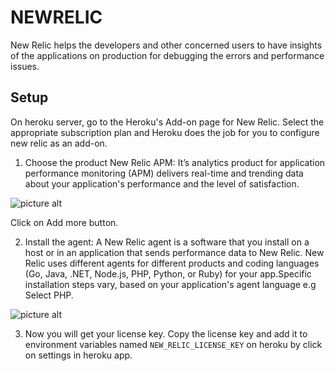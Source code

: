 # NEWRELIC
New Relic helps the developers and other concerned users to have insights of the applications on production for debugging the errors and performance issues.
## Setup
On heroku server, go to the Heroku's Add-on page for New Relic. Select the appropriate subscription plan and Heroku does the job for you to configure new relic as an add-on.

1. Choose the product New Relic APM: It’s analytics product for application performance monitoring (APM) delivers real-time and trending data about 
your application's performance and the level of satisfaction.

![picture alt](https://github.com/shivali-ucreate/chaos-monkey-dox/blob/master/img/newrelic-firstscreen.png "New relic first screen")

Click on Add more button.

2. Install the agent:  A New Relic agent is a software that you install on a host or in an application that sends performance data to New Relic. New Relic uses different agents for different products and coding languages (Go, Java, .NET, Node.js, PHP, Python, or Ruby) for your app.Specific installation steps vary, based on your application's agent language e.g Select PHP. 

![picture alt](https://github.com/shivali-ucreate/chaos-monkey-dox/blob/master/img/newrelic-agent.png "New relic APM screen")

3. Now you will get your license key.
Copy the license key and add it to environment variables named `NEW_RELIC_LICENSE_KEY` on heroku by click on settings in heroku app.




